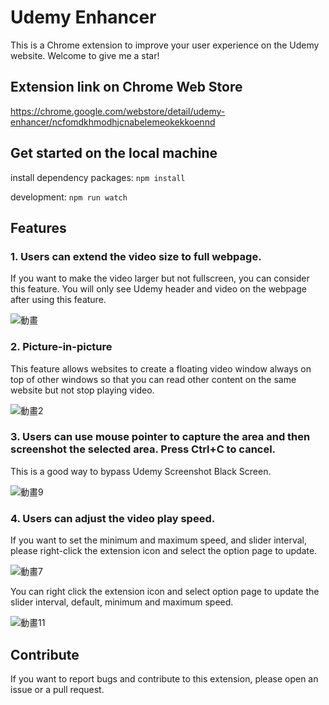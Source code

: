 # Udemy Enhancer
This is a Chrome extension to improve your user experience on the Udemy website. Welcome to give me a star!

## Extension link on Chrome Web Store
https://chrome.google.com/webstore/detail/udemy-enhancer/ncfomdkhmodhjcnabelemeokekkoennd

## Get started on the local machine
install dependency packages: `npm install`

development: `npm run watch`

## Features
### 1.  Users can extend the video size to full webpage.
If you want to make the video larger but not fullscreen, you can consider this feature. You will only see Udemy header and video on the webpage after using this feature.

![動畫](https://github.com/a90100/udemy-enhancer/assets/31992650/2b722581-d6d0-46ff-85a7-543bdfa16816)

### 2. Picture-in-picture
This feature allows websites to create a floating video window always on top of other windows so that you can read other content on the same website but not stop playing video.

![動畫2](https://github.com/a90100/udemy-enhancer/assets/31992650/0c59deaf-2463-480c-a9e8-05cb26566fd3)

### 3. Users can use mouse pointer to capture the area and then screenshot the selected area. Press Ctrl+C to cancel.
This is a good way to bypass Udemy Screenshot Black Screen.

![動畫9](https://github.com/a90100/udemy-enhancer/assets/31992650/76a56de1-37ec-46d1-972c-fb9727552658)

### 4. Users can adjust the video play speed.
If you want to set the minimum and maximum speed, and slider interval, please right-click the extension icon and select the option page to update.

![動畫7](https://github.com/a90100/udemy-enhancer/assets/31992650/ba6898f0-b218-4d92-9a7e-dcf7001bcfc2)

You can right click the extension icon and select option page to update the slider interval, default, minimum and maximum speed.

![動畫11](https://github.com/a90100/udemy-enhancer/assets/31992650/b34b913c-ebb8-4a05-8714-a0fec605ef7d)

## Contribute
If you want to report bugs and contribute to this extension, please open an issue or a pull request.
